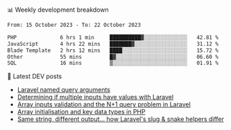 📊 Weekly development breakdown
<!--START_SECTION:waka-->

```txt
From: 15 October 2023 - To: 22 October 2023

PHP              6 hrs 1 min     ██████████▓░░░░░░░░░░░░░░   42.81 %
JavaScript       4 hrs 22 mins   ███████▓░░░░░░░░░░░░░░░░░   31.12 %
Blade Template   2 hrs 12 mins   ████░░░░░░░░░░░░░░░░░░░░░   15.72 %
Other            55 mins         █▓░░░░░░░░░░░░░░░░░░░░░░░   06.60 %
SQL              16 mins         ▒░░░░░░░░░░░░░░░░░░░░░░░░   01.91 %
```

<!--END_SECTION:waka-->

📕 Latest DEV posts
<!-- BLOG-POST-LIST:START -->
- [Laravel named query arguments](https://dev.to/michaelvickersuk/laravel-named-query-arguments-28kd)
- [Determining if multiple inputs have values with Laravel](https://dev.to/michaelvickersuk/determining-if-multiple-inputs-have-values-with-laravel-km6)
- [Array inputs validation and the N+1 query problem in Laravel](https://dev.to/michaelvickersuk/array-inputs-validation-and-the-n1-query-problem-in-laravel-2agb)
- [Array initialisation and key data types in PHP](https://dev.to/michaelvickersuk/array-initialisation-and-key-data-types-in-php-1e5b)
- [Same string, different output... how Laravel&#39;s slug &amp; snake helpers differ](https://dev.to/michaelvickersuk/same-string-different-output-how-laravels-slug-snake-helpers-differ-1ccj)
<!-- BLOG-POST-LIST:END -->
